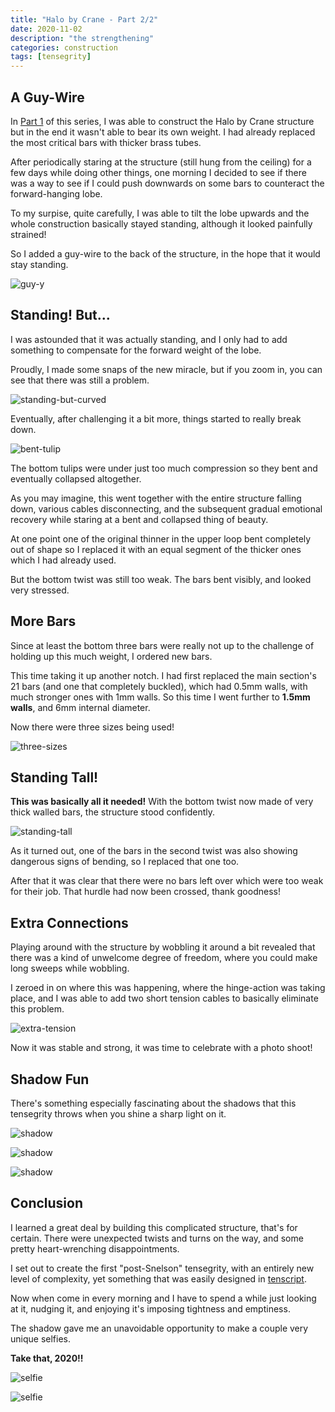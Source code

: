 ```yaml
---
title: "Halo by Crane - Part 2/2"
date: 2020-11-02
description: "the strengthening"
categories: construction
tags: [tensegrity]
---
```


## A Guy-Wire

In [Part 1](/construction/2020/10/26/halo-1) of this series, I was able to construct the Halo by Crane structure but in the end it wasn't able to bear its own weight. I had already replaced the most critical bars with thicker brass tubes.

After periodically staring at the structure (still hung from the ceiling) for a few days while doing other things, one morning I decided to see if there was a way to see if I could push downwards on some bars to counteract the forward-hanging lobe. 

To my surpise, quite carefully, I was able to tilt the lobe upwards and the whole construction basically stayed standing, although it looked painfully strained!

So I added a guy-wire to the back of the structure, in the hope that it would stay standing.

![guy-y](/images/2020-11/guy-Y.jpg)

## Standing! But...

I was astounded that it was actually standing, and I only had to add something to compensate for the forward weight of the lobe.

Proudly, I made some snaps of the new miracle, but if you zoom in, you can see that there was still a problem.

![standing-but-curved](/images/2020-11/standing-but-curved.jpg)

Eventually, after challenging it a bit more, things started to really break down.

![bent-tulip](/images/2020-11/bent-tulip.jpg)

The bottom tulips were under just too much compression so they bent and eventually collapsed altogether. 

As you may imagine, this went together with the entire structure falling down, various cables disconnecting, and the subsequent gradual emotional recovery while staring at a bent and collapsed thing of beauty.

At one point one of the original thinner in the upper loop bent completely out of shape so I replaced it with an equal segment of the thicker ones which I had already used.

But the bottom twist was still too weak. The bars bent visibly, and looked very stressed.

## More Bars

Since at least the bottom three bars were really not up to the challenge of holding up this much weight, I ordered new bars.

This time taking it up another notch.  I had first replaced the main section's 21 bars (and one that completely buckled), which had 0.5mm walls, with much stronger ones with 1mm walls. So this time I went further to **1.5mm walls**, and 6mm internal diameter.

Now there were three sizes being used!

![three-sizes](/images/2020-11/three-sizes.jpg)

## Standing Tall!

**This was basically all it needed!**  With the bottom twist now made of very thick walled bars, the structure stood confidently. 

![standing-tall](/images/2020-11/standing-tall.jpg)

As it turned out, one of the bars in the second twist was also showing dangerous signs of bending, so I replaced that one too.

After that it was clear that there were no bars left over which were too weak for their job. That hurdle had now been crossed, thank goodness!

## Extra Connections

Playing around with the structure by wobbling it around a bit revealed that there was a kind of unwelcome degree of freedom, where you could make long sweeps while wobbling.

I zeroed in on where this was happening, where the hinge-action was taking place, and I was able to add two short tension cables to basically eliminate this problem.

![extra-tension](/images/2020-11/extra-tension.jpg)

Now it was stable and strong, it was time to celebrate with a photo shoot!

## Shadow Fun

There's something especially fascinating about the shadows that this tensegrity throws when you shine a sharp light on it.

![shadow](/images/2020-11/shadow-1.jpg)

![shadow](/images/2020-11/shadow-2.jpg)

![shadow](/images/2020-11/shadow-3.jpg)

## Conclusion

I learned a great deal by building this complicated structure, that's for certain. There were unexpected twists and turns on the way, and some pretty heart-wrenching disappointments.
 
I set out to create the first "post-Snelson" tensegrity, with an entirely new level of complexity, yet something that was easily designed in [tenscript](/tenscript.html).

Now when come in every morning and I have to spend a while just looking at it, nudging it, and enjoying it's imposing tightness and emptiness. 

The shadow gave me an unavoidable opportunity to make a couple very unique selfies.

**Take that, 2020!!**

![selfie](/images/2020-11/selfie.jpg)

![selfie](/images/2020-11/through-halo.jpg)
